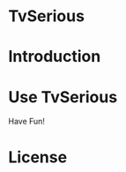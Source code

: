TvSerious
=========

Introduction
============


Use TvSerious
=============


Have Fun!

License
=============